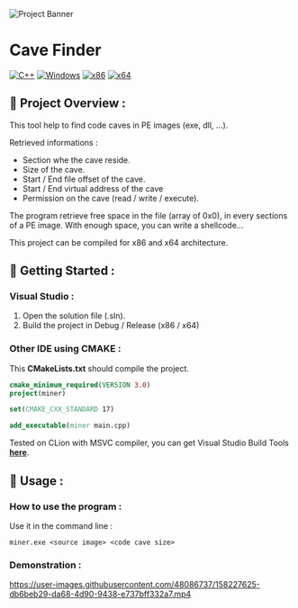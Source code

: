 ![Project Banner](https://raw.githubusercontent.com/adamhlt/Cave-Finder/main/Ressources/banner.png)
# Cave Finder

[![C++](https://img.shields.io/badge/language-C%2B%2B-%23f34b7d.svg?style=for-the-badge&logo=appveyor)](https://en.wikipedia.org/wiki/C%2B%2B) [![Windows](https://img.shields.io/badge/platform-Windows-0078d7.svg?style=for-the-badge&logo=appveyor)](https://en.wikipedia.org/wiki/Microsoft_Windows) [![x86](https://img.shields.io/badge/arch-x86-red.svg?style=for-the-badge&logo=appveyor)](https://en.wikipedia.org/wiki/X86) [![x64](https://img.shields.io/badge/arch-x64-green.svg?style=for-the-badge&logo=appveyor)](https://en.wikipedia.org/wiki/X64)

## :open_book: Project Overview :

This tool help to find code caves in PE images (exe, dll, ...).

Retrieved informations :

- Section whe the cave reside.
- Size of the cave.
- Start / End file offset of the cave.
- Start / End virtual address of the cave
- Permission on the cave (read / write / execute).

The program retrieve free space in the file (array of 0x0), in every sections of a PE image. With enough space, you can write a shellcode...

This project can be compiled for x86 and x64 architecture.

## :rocket: Getting Started :

### Visual Studio :

1. Open the solution file (.sln).
2. Build the project in Debug / Release (x86 / x64)

### Other IDE using CMAKE :

This **CMakeLists.txt** should compile the project.

```cmake
cmake_minimum_required(VERSION 3.0)
project(miner)

set(CMAKE_CXX_STANDARD 17)

add_executable(miner main.cpp)
```

Tested on CLion with MSVC compiler, you can get Visual Studio Build Tools [**here**](https://visualstudio.microsoft.com/fr/downloads/?q=build+tools).

## 🧪 Usage :

### How to use the program :

Use it in the command line :

```shell
miner.exe <source image> <code cave size>
```

### Demonstration :
https://user-images.githubusercontent.com/48086737/158227625-db6beb29-da68-4d90-9438-e737bff332a7.mp4
